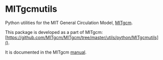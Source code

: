 # MITgcmutils

Python utilities for the MIT General Circulation Model,
[MITgcm](http://mitgcm.org).

This package is developed as a part of MITgcm:
[https://github.com/MITgcm/MITgcm/tree/master/utils/python/MITgcmutils]().

It is documented in the MITgcm
[manual](http://mitgcm.rtfd.io/en/latest/utilities/utilities.html#mitgcmutils).
